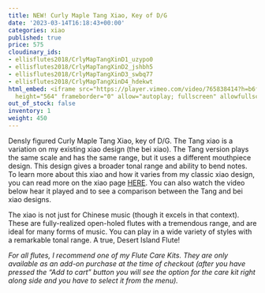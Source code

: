 ```yaml
---
title: NEW! Curly Maple Tang Xiao, Key of D/G
date: '2023-03-14T16:18:43+00:00'
categories: xiao
published: true
price: 575
cloudinary_ids:
- ellisflutes2018/CrlyMapTangXinD1_uzypo0
- ellisflutes2018/CrlyMapTangXinD2_jshbh5
- ellisflutes2018/CrlyMapTangXinD3_swbq77
- ellisflutes2018/CrlyMapTangXinD4_hdekwt
html_embed: <iframe src="https://player.vimeo.com/video/765838414?h=b6f5e4b5a1" width="640"
  height="564" frameborder="0" allow="autoplay; fullscreen" allowfullscreen></iframe>
out_of_stock: false
inventory: 1
weight: 450
---
```


Densly figured Curly Maple Tang Xiao, key of D/G.   The Tang xiao is a variation on my existing xiao design (the bei xiao).  The Tang version plays the same scale and has the same range, but it uses a different mouthpiece design.  This design gives a broader tonal range and ability to bend notes.  To learn more about this xiao and how it varies from my classic xiao design, you can read more on the xiao page [HERE](https://www.ellisflutes.com/world-flutes/xiao).  You can also watch the video below hear it played and to see a comparison between the Tang and bei xiao designs.

The xiao is not just for Chinese music (though it excels in that context). These are fully-realized open-holed flutes with a tremendous range, and are ideal for many forms of music. You can play in a wide variety of styles with a remarkable tonal range. A true, Desert Island Flute! 

*For all flutes, I recommend one of my Flute Care Kits. They are only available as an add-on purchase at the time of checkout (after you have pressed the “Add to cart” button you will see the option for the care kit right along side and you have to select it from the menu).*